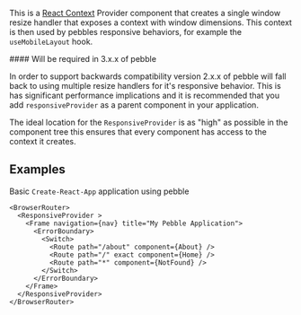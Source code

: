 This is a [React Context](https://reactjs.org/docs/context.html) Provider component that creates a single window resize handler that exposes a context with window dimensions. This context is then used by pebbles responsive behaviors, for example the `useMobileLayout` hook.

<div className="styleguide__callout">
#### Will be required in 3.x.x of pebble

In order to support backwards compatibility version 2.x.x of pebble will fall back to using multiple resize handlers for it's responsive behavior. This is has significant performance implications and it is recommended that you add `responsiveProvider` as a parent component in your application.

</div>

The ideal location for the `ResponsiveProvider` is as "high" as possible in the component tree this ensures that every component has access to the context it creates.

## Examples

Basic `Create-React-App` application using pebble

```shell
<BrowserRouter>
  <ResponsiveProvider >
    <Frame navigation={nav} title="My Pebble Application">
      <ErrorBoundary>
        <Switch>
          <Route path="/about" component={About} />
          <Route path="/" exact component={Home} />
          <Route path="*" component={NotFound} />
        </Switch>
      </ErrorBoundary>
    </Frame>
  </ResponsiveProvider>
</BrowserRouter>
```
